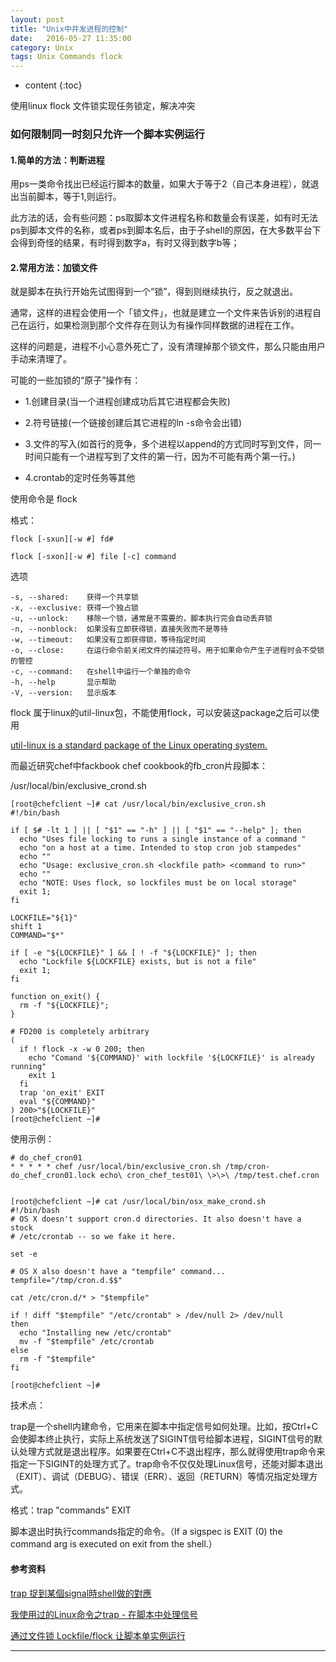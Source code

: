 ```yaml
---
layout: post
title: "Unix中并发进程的控制"
date:   2016-05-27 11:35:00
category: Unix
tags: Unix Commands flock
---
```


* content
{:toc}

使用linux flock 文件锁实现任务锁定，解决冲突




### 如何限制同一时刻只允许一个脚本实例运行

#### 1.简单的方法：判断进程

用ps一类命令找出已经运行脚本的数量，如果大于等于2（自己本身进程），就退出当前脚本，等于1,则运行。

此方法的话，会有些问题：ps取脚本文件进程名称和数量会有误差，如有时无法ps到脚本文件的名称，或者ps到脚本名后，由于子shell的原因，在大多数平台下会得到奇怪的结果，有时得到数字a，有时又得到数字b等；

#### 2.常用方法：加锁文件

就是脚本在执行开始先试图得到一个“锁”，得到则继续执行，反之就退出。

通常，这样的进程会使用一个「锁文件」，也就是建立一个文件来告诉别的进程自己在运行，如果检测到那个文件存在则认为有操作同样数据的进程在工作。

这样的问题是，进程不小心意外死亡了，没有清理掉那个锁文件，那么只能由用户手动来清理了。

可能的一些加锁的“原子”操作有：

 * 1.创建目录(当一个进程创建成功后其它进程都会失败)

 * 2.符号链接(一个链接创建后其它进程的ln -s命令会出错)

 * 3.文件的写入(如首行的竞争，多个进程以append的方式同时写到文件，同一时间只能有一个进程写到了文件的第一行，因为不可能有两个第一行。)

 * 4.crontab的定时任务等其他

使用命令是 flock

格式：

	flock [-sxun][-w #] fd#

	flock [-sxon][-w #] file [-c] command

选项

	-s, --shared:    获得一个共享锁  
	-x, --exclusive: 获得一个独占锁  
	-u, --unlock:    移除一个锁，通常是不需要的，脚本执行完会自动丢弃锁  
	-n, --nonblock:  如果没有立即获得锁，直接失败而不是等待  
	-w, --timeout:   如果没有立即获得锁，等待指定时间  
	-o, --close:     在运行命令前关闭文件的描述符号。用于如果命令产生子进程时会不受锁的管控  
	-c, --command:   在shell中运行一个单独的命令  
	-h, --help       显示帮助  
	-V, --version:   显示版本  

flock 属于linux的util-linux包，不能使用flock，可以安装这package之后可以使用

[util-linux is a standard package of the Linux operating system.](https://en.wikipedia.org/wiki/Util-linux)


而最近研究chef中fackbook chef cookbook的fb_cron片段脚本：

/usr/local/bin/exclusive_crond.sh


	[root@chefclient ~]# cat /usr/local/bin/exclusive_cron.sh 
	#!/bin/bash

	if [ $# -lt 1 ] || [ "$1" == "-h" ] || [ "$1" == "--help" ]; then
	  echo "Uses file locking to runs a single instance of a command "
	  echo "on a host at a time. Intended to stop cron job stampedes"
	  echo ""
	  echo "Usage: exclusive_cron.sh <lockfile path> <command to run>"
	  echo ""
	  echo "NOTE: Uses flock, so lockfiles must be on local storage" 
	  exit 1;
	fi

	LOCKFILE="${1}"
	shift 1
	COMMAND="$*"

	if [ -e "${LOCKFILE}" ] && [ ! -f "${LOCKFILE}" ]; then
	  echo "Lockfile ${LOCKFILE} exists, but is not a file"
	  exit 1;
	fi

	function on_exit() {
	  rm -f "${LOCKFILE}";
	}

	# FD200 is completely arbitrary
	(
	  if ! flock -x -w 0 200; then 
	    echo "Comand '${COMMAND}' with lockfile '${LOCKFILE}' is already running"
	    exit 1
	  fi
	  trap 'on_exit' EXIT
	  eval "${COMMAND}"
	) 200>"${LOCKFILE}"
	[root@chefclient ~]# 


使用示例：


	# do_chef_cron01
	* * * * * chef /usr/local/bin/exclusive_cron.sh /tmp/cron-do_chef_cron01.lock echo\ cron_chef_test01\ \>\>\ /tmp/test.chef.cron


	[root@chefclient ~]# cat /usr/local/bin/osx_make_crond.sh 
	#!/bin/bash
	# OS X doesn't support cron.d directories. It also doesn't have a stock
	# /etc/crontab -- so we fake it here.

	set -e

	# OS X also doesn't have a "tempfile" command...
	tempfile="/tmp/cron.d.$$"

	cat /etc/cron.d/* > "$tempfile"

	if ! diff "$tempfile" "/etc/crontab" > /dev/null 2> /dev/null
	then
	  echo "Installing new /etc/crontab"
	  mv -f "$tempfile" /etc/crontab
	else
	  rm -f "$tempfile"
	fi

	[root@chefclient ~]# 

技术点：

trap是一个shell内建命令，它用来在脚本中指定信号如何处理。比如，按Ctrl+C会使脚本终止执行，实际上系统发送了SIGINT信号给脚本进程，SIGINT信号的默认处理方式就是退出程序。如果要在Ctrl+C不退出程序，那么就得使用trap命令来指定一下SIGINT的处理方式了。trap命令不仅仅处理Linux信号，还能对脚本退出（EXIT）、调试（DEBUG）、错误（ERR）、返回（RETURN）等情况指定处理方式。

格式：trap "commands" EXIT

脚本退出时执行commands指定的命令。（If a sigspec is EXIT (0) the command arg is executed on exit from the shell.）

#### 参考资料

[trap 捉到某個signal時shell做的對應](http://www.study-area.org/programing/progfr1.htm)


[我使用过的Linux命令之trap - 在脚本中处理信号](http://codingstandards.iteye.com/blog/836588)


[通过文件锁 Lockfile/flock 让脚本单实例运行](http://my.oschina.net/leejun2005/blog/108656)


---

